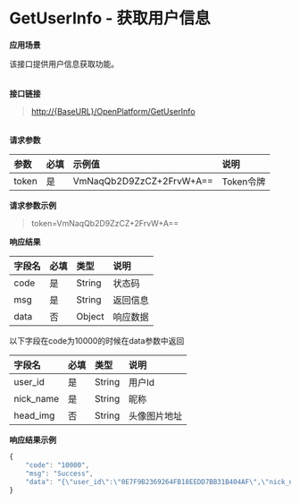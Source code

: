 # GetUserInfo - 获取用户信息

**应用场景**

该接口提供用户信息获取功能。

###### 

**接口链接**

> [http://{BaseURL}/OpenPlatform/GetUserInfo](http://{BaseURL}/OpenPlatform/Login)

###### 

**请求参数**

| 参数 | 必填 | 示例值 | 说明 |
| :--- | :--- | :--- | :--- |
| token | 是 | VmNaqQb2D9ZzCZ+2FrvW+A== | Token令牌 |

**请求参数示例**

> token=VmNaqQb2D9ZzCZ+2FrvW+A==

**响应结果**

| 字段名 | 必填 | 类型 | 说明 |
| :--- | :--- | :--- | :--- |
| code | 是 | String | 状态码 |
| msg | 是 | String | 返回信息 |
| data | 否 | Object | 响应数据 |

以下字段在code为10000的时候在data参数中返回

| 字段名 | 必填 | 类型 | 说明 |
| :--- | :--- | :--- | :--- |
| user\_id | 是 | String | 用户Id |
| nick\_name | 是 | String | 昵称 |
| head\_img | 否 | String | 头像图片地址 |

**响应结果示例**

```js
{
    "code": "10000",
    "msg": "Success",
    "data": "{\"user_id\":\"0E7F9B2369264FB18EEDD7BB31B404AF\",\"nick_name\":\"aaa\"}"
}
```



